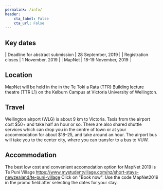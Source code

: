 ```yaml
---
permalink: /info/
header:
    cta_label: False
    cta_url: False
---
```


<span></span>

## Key dates

| Deadline for abstract submission | 28 September, 2019 |
| Registration closes | 1 November, 2019 |
| MapNet | 18-19 November, 2019 |

## Location

MapNet will be held in the in the Te Toki a Rata (TTR) Building lecture theatre (TTR L1) on the Kelburn Campus at Victoria University of Wellington.

## Travel

Wellington airport (WLG) is about 9 km to Victoria. Taxis from the airport cost $50+ and take half an hour or so. There are also shared shuttle services which can drop you in the centre of town or at your accommodation for about $18–25, and take around an hour. The airport bus will take you to the center city, where you can transfer to a bus to VUW.


## Accommodation

The best low cost and convenient accomodation option for MapNet 2019 is Te Puni Village https://www.mystudentvillage.com/nz/short-stays-newzealand/te-puni-village Click on "Book now". Use the code MapNet2019 in the promo field after selecting the dates for your stay.
